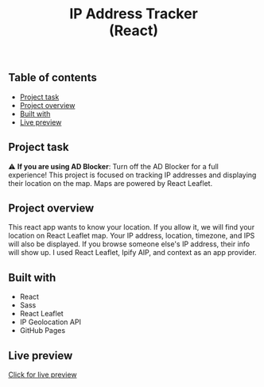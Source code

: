 <h1 align="center">
  IP Address Tracker <br/> 
  (React)
</h1>
<br>

## Table of contents

- [Project task](#project-task)
- [Project overview](#project-overview)
- [Built with](#built-with)
- [Live preview](#live-preview)

## Project task

:warning: **If you are using AD Blocker**: Turn off the AD Blocker for a full experience!
This project is focused on tracking IP addresses and displaying their location on the map. Maps are powered by React Leaflet.

## Project overview

This react app wants to know your location. If you allow it, we will find your location on React Leaflet map. Your IP address, location, timezone, and IPS will also be displayed. If you browse someone else's IP address, their info will show up. I used React Leaflet, Ipify AIP, and context as an app provider.

## Built with

- React
- Sass
- React Leaflet
- IP Geolocation API
- GitHub Pages

## Live preview

[Click for live preview](https://jeko10.github.io/IP-Address-Tracker/)
